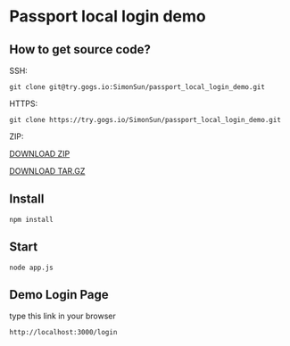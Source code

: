# Passport local login demo

## How to get source code?

SSH:

`git clone git@try.gogs.io:SimonSun/passport_local_login_demo.git`

HTTPS:

`git clone https://try.gogs.io/SimonSun/passport_local_login_demo.git`

ZIP:

[DOWNLOAD ZIP](https://try.gogs.io/SimonSun/passport_local_login_demo/archive/master.zip)

[DOWNLOAD TAR.GZ](https://try.gogs.io/SimonSun/passport_local_login_demo/archive/master.tar.gz)

## Install

`npm install`

## Start

`node app.js`

## Demo Login Page

type this link in your browser

`http://localhost:3000/login`